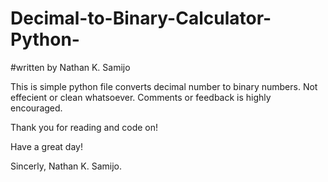 # Decimal-to-Binary-Calculator-Python-
#written by Nathan K. Samijo

This is simple python file converts decimal number to binary numbers.
Not effecient or clean whatsoever.
Comments or feedback is highly encouraged.

Thank you for reading and code on!

Have a great day!

Sincerly,
Nathan K. Samijo.
